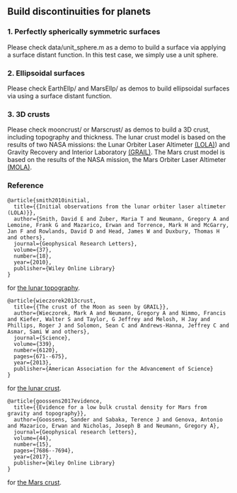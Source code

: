 ## Build discontinuities for planets

### 1. Perfectly spherically symmetric surfaces 
Please check data/unit_sphere.m as a demo to build a surface via applying a surface distant function. 
In this test case, we simply use a unit sphere. 

### 2. Ellipsoidal surfaces
Please check EarthEllp/ and MarsEllp/ as demos to build ellipsoidal surfaces via using a surface distant function. 

### 3. 3D crusts 
Please check mooncrust/ or Marscrust/ as demos to build a 3D crust, including topography and thickness. 
The lunar crust model is based on the results of two NASA missions: the Lunar Orbiter Laser Altimeter [(LOLA)](https://lola.gsfc.nasa.gov/)) and Gravity Recovery and Interior Laboratory [(GRAIL)](https://www.nasa.gov/mission_pages/grail/main/index.html). 
The Mars crust model is based on the results of the NASA mission, the Mars Orbiter Laser Altimeter [(MOLA)](https://attic.gsfc.nasa.gov/mola/). 

### Reference 
~~~
@article{smith2010initial,
  title={{Initial observations from the lunar orbiter laser altimeter (LOLA)}},
  author={Smith, David E and Zuber, Maria T and Neumann, Gregory A and Lemoine, Frank G and Mazarico, Erwan and Torrence, Mark H and McGarry, Jan F and Rowlands, David D and Head, James W and Duxbury, Thomas H and others},
  journal={Geophysical Research Letters},
  volume={37},
  number={18},
  year={2010},
  publisher={Wiley Online Library}
}
~~~
for [the lunar topography](https://agupubs.onlinelibrary.wiley.com/doi/full/10.1029/2010GL043751). 
~~~
@article{wieczorek2013crust,
  title={{The crust of the Moon as seen by GRAIL}},
  author={Wieczorek, Mark A and Neumann, Gregory A and Nimmo, Francis and Kiefer, Walter S and Taylor, G Jeffrey and Melosh, H Jay and Phillips, Roger J and Solomon, Sean C and Andrews-Hanna, Jeffrey C and Asmar, Sami W and others},
  journal={Science},
  volume={339},
  number={6120},
  pages={671--675},
  year={2013},
  publisher={American Association for the Advancement of Science}
}
~~~
for [the lunar crust](https://science.sciencemag.org/content/339/6120/671). 
~~~
@article{goossens2017evidence,
  title={{Evidence for a low bulk crustal density for Mars from gravity and topography}},
  author={Goossens, Sander and Sabaka, Terence J and Genova, Antonio and Mazarico, Erwan and Nicholas, Joseph B and Neumann, Gregory A},
  journal={Geophysical research letters},
  volume={44},
  number={15},
  pages={7686--7694},
  year={2017},
  publisher={Wiley Online Library}
}
~~~
for [the Mars crust](https://agupubs.onlinelibrary.wiley.com/doi/full/10.1002/2017GL074172). 

